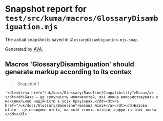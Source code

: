 # Snapshot report for `test/src/kuma/macros/GlossaryDisambiguation.mjs`

The actual snapshot is saved in `GlossaryDisambiguation.mjs.snap`.

Generated by [AVA](https://avajs.dev).

## Macros 'GlossaryDisambiguation' should generate markup according to its contex

> Snapshot 1

    '<dl><dt><a href="/uk/docs/Glossary/Baseline/Compatibility">База</a></dt><dd>База – це сукупність можливостей, які можна використовувати з максимальною надійністю в усіх браузерах.</dd><dt><a href="/uk/docs/Glossary/Baseline">Базова лінія</a></dt><dd>Базова лінія — це невидима лінія, на якій стоять літери, цифри та інші знаки.</dd></dl>'
